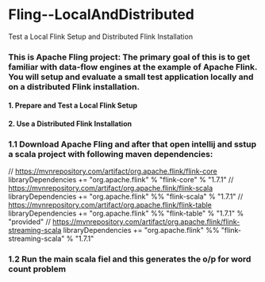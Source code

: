 # Fling--LocalAndDistributed
Test a Local Flink Setup and Distributed Flink Installation

### This is  Apache Fling project: The primary goal of this  is to get familiar with data-flow engines at the example of Apache Flink. You will setup and evaluate a small test application locally and on a distributed Flink installation.

#### 1. Prepare and Test a Local Flink Setup
#### 2. Use a Distributed Flink Installation

### 1.1 Download Apache Fling and after that open intellij and sstup a scala project  with following maven dependencies:
// https://mvnrepository.com/artifact/org.apache.flink/flink-core
libraryDependencies += "org.apache.flink" % "flink-core" % "1.7.1"
// https://mvnrepository.com/artifact/org.apache.flink/flink-scala
libraryDependencies += "org.apache.flink" %% "flink-scala" % "1.7.1"
// https://mvnrepository.com/artifact/org.apache.flink/flink-table
libraryDependencies += "org.apache.flink" %% "flink-table" % "1.7.1" % "provided"
// https://mvnrepository.com/artifact/org.apache.flink/flink-streaming-scala
libraryDependencies += "org.apache.flink" %% "flink-streaming-scala" % "1.7.1"
### 1.2 Run the  main scala fiel and this generates the o/p for word count problem 


